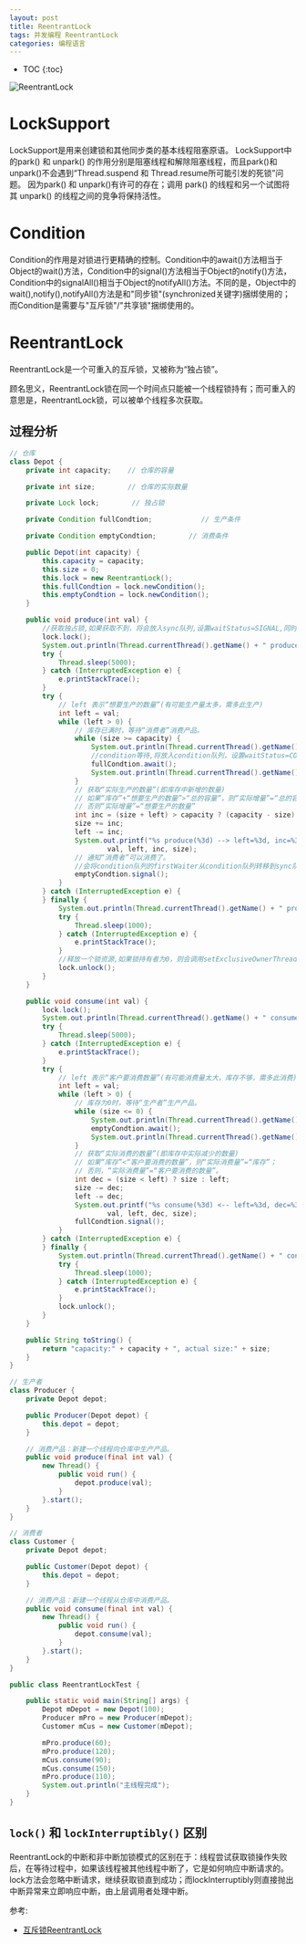 ```yaml
---
layout: post
title: ReentrantLock
tags: 并发编程 ReentrantLock
categories: 编程语言
---
```

* TOC
{:toc}

![ReentrantLock](/static/img/ReentrantLock.png)

# LockSupport
LockSupport是用来创建锁和其他同步类的基本线程阻塞原语。
LockSupport中的park() 和 unpark() 的作用分别是阻塞线程和解除阻塞线程，而且park()和unpark()不会遇到“Thread.suspend 和 Thread.resume所可能引发的死锁”问题。
因为park() 和 unpark()有许可的存在；调用 park() 的线程和另一个试图将其 unpark() 的线程之间的竞争将保持活性。

<!--more-->
# Condition
Condition的作用是对锁进行更精确的控制。Condition中的await()方法相当于Object的wait()方法，Condition中的signal()方法相当于Object的notify()方法，Condition中的signalAll()相当于Object的notifyAll()方法。不同的是，Object中的wait(),notify(),notifyAll()方法是和"同步锁"(synchronized关键字)捆绑使用的；而Condition是需要与"互斥锁"/"共享锁"捆绑使用的。

# ReentrantLock

ReentrantLock是一个可重入的互斥锁，又被称为“独占锁”。

顾名思义，ReentrantLock锁在同一个时间点只能被一个线程锁持有；而可重入的意思是，ReentrantLock锁，可以被单个线程多次获取。

## 过程分析

```java
// 仓库
class Depot {
    private int capacity;    // 仓库的容量

    private int size;        // 仓库的实际数量

    private Lock lock;        // 独占锁

    private Condition fullCondtion;            // 生产条件

    private Condition emptyCondtion;        // 消费条件

    public Depot(int capacity) {
        this.capacity = capacity;
        this.size = 0;
        this.lock = new ReentrantLock();
        this.fullCondtion = lock.newCondition();
        this.emptyCondtion = lock.newCondition();
    }

    public void produce(int val) {
        //获取独占锁,如果获取不到，将会放入sync队列,设置waitStatus=SIGNAL,同时调用LockSupport.park()阻塞当前线程
        lock.lock();
        System.out.println(Thread.currentThread().getName() + " produce locked");
        try {
            Thread.sleep(5000);
        } catch (InterruptedException e) {
            e.printStackTrace();
        }
        try {
            // left 表示“想要生产的数量”(有可能生产量太多，需多此生产)
            int left = val;
            while (left > 0) {
                // 库存已满时，等待“消费者”消费产品。
                while (size >= capacity) {
                    System.out.println(Thread.currentThread().getName() + " produce  wait");
                    //condition等待,将放入condition队列，设置waitStatus=CONDITION, 同时调用fullyRelease,fullyRelease会释放当前线程持有的所有锁,setExclusiveOwnerThread(null),同时调用LockSupport.unpark()唤醒sync队列首线程
                    fullCondtion.await();
                    System.out.println(Thread.currentThread().getName() + " produce wait down");
                }
                // 获取“实际生产的数量”(即库存中新增的数量)
                // 如果“库存”+“想要生产的数量”>“总的容量”，则“实际增量”=“总的容量”-“当前容量”。(此时填满仓库)
                // 否则“实际增量”=“想要生产的数量”
                int inc = (size + left) > capacity ? (capacity - size) : left;
                size += inc;
                left -= inc;
                System.out.printf("%s produce(%3d) --> left=%3d, inc=%3d, size=%3d\n", Thread.currentThread().getName(),
                        val, left, inc, size);
                // 通知“消费者”可以消费了。
                //会将condition队列的firstWaiter从condition队列转移到sync队列，同时调用LockSupport.unpark()唤醒
                emptyCondtion.signal();
            }
        } catch (InterruptedException e) {
        } finally {
            System.out.println(Thread.currentThread().getName() + " produce unlock");
            try {
                Thread.sleep(1000);
            } catch (InterruptedException e) {
                e.printStackTrace();
            }
            //释放一个锁资源,如果锁持有者为0，则会调用setExclusiveOwnerThread(null);放弃独占线程持有，同时唤醒head.next线程
            lock.unlock();
        }
    }

    public void consume(int val) {
        lock.lock();
        System.out.println(Thread.currentThread().getName() + " consume locked");
        try {
            Thread.sleep(5000);
        } catch (InterruptedException e) {
            e.printStackTrace();
        }
        try {
            // left 表示“客户要消费数量”(有可能消费量太大，库存不够，需多此消费)
            int left = val;
            while (left > 0) {
                // 库存为0时，等待“生产者”生产产品。
                while (size <= 0) {
                    System.out.println(Thread.currentThread().getName() + " consume  wait");
                    emptyCondtion.await();
                    System.out.println(Thread.currentThread().getName() + " consume  wait down");
                }
                // 获取“实际消费的数量”(即库存中实际减少的数量)
                // 如果“库存”<“客户要消费的数量”，则“实际消费量”=“库存”；
                // 否则，“实际消费量”=“客户要消费的数量”。
                int dec = (size < left) ? size : left;
                size -= dec;
                left -= dec;
                System.out.printf("%s consume(%3d) <-- left=%3d, dec=%3d, size=%3d\n", Thread.currentThread().getName(),
                        val, left, dec, size);
                fullCondtion.signal();
            }
        } catch (InterruptedException e) {
        } finally {
            System.out.println(Thread.currentThread().getName() + " consume unlock");
            try {
                Thread.sleep(1000);
            } catch (InterruptedException e) {
                e.printStackTrace();
            }
            lock.unlock();
        }
    }

    public String toString() {
        return "capacity:" + capacity + ", actual size:" + size;
    }
}

// 生产者
class Producer {
    private Depot depot;

    public Producer(Depot depot) {
        this.depot = depot;
    }

    // 消费产品：新建一个线程向仓库中生产产品。
    public void produce(final int val) {
        new Thread() {
            public void run() {
                depot.produce(val);
            }
        }.start();
    }
}

// 消费者
class Customer {
    private Depot depot;

    public Customer(Depot depot) {
        this.depot = depot;
    }

    // 消费产品：新建一个线程从仓库中消费产品。
    public void consume(final int val) {
        new Thread() {
            public void run() {
                depot.consume(val);
            }
        }.start();
    }
}

public class ReentrantLockTest {

    public static void main(String[] args) {
        Depot mDepot = new Depot(100);
        Producer mPro = new Producer(mDepot);
        Customer mCus = new Customer(mDepot);

        mPro.produce(60);
        mPro.produce(120);
        mCus.consume(90);
        mCus.consume(150);
        mPro.produce(110);
        System.out.println("主线程完成");
    }
}
```

## `lock()` 和 `lockInterruptibly()` 区别
ReentrantLock的中断和非中断加锁模式的区别在于：线程尝试获取锁操作失败后，在等待过程中，如果该线程被其他线程中断了，它是如何响应中断请求的。lock方法会忽略中断请求，继续获取锁直到成功；而lockInterruptibly则直接抛出中断异常来立即响应中断，由上层调用者处理中断。


参考:
- [互斥锁ReentrantLock](http://www.cnblogs.com/skywang12345/p/3496101.html)
